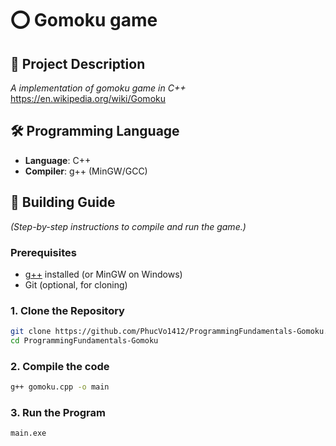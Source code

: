 # ⭕ Gomoku game
## 📝 Project Description  
_A implementation of gomoku game in C++_
https://en.wikipedia.org/wiki/Gomoku


## 🛠️ Programming Language 
- **Language**: C++  
- **Compiler**: g++ (MinGW/GCC)  

## 🚀 Building Guide  
*(Step-by-step instructions to compile and run the game.)*  

### **Prerequisites**  
- [g++](https://gcc.gnu.org/) installed (or MinGW on Windows)  
- Git (optional, for cloning)  

### **1. Clone the Repository**  
```bash
git clone https://github.com/PhucVo1412/ProgrammingFundamentals-Gomoku.git
cd ProgrammingFundamentals-Gomoku
```
### **2. Compile the code**
```bash
g++ gomoku.cpp -o main
```
### **3. Run the Program**
```bash
main.exe
```
